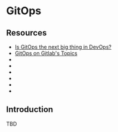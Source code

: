 GitOps
======

## Resources

* [Is GitOps the next big thing in DevOps?](https://www.atlassian.com/git/tutorials/gitops)
* [GitOps on Gitlab's Topics](https://about.gitlab.com/topics/gitops/)
* []()
* []()
* []()
* []()
* []()
* []()

## Introduction

TBD